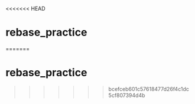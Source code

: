 <<<<<<< HEAD
# rebase_practice
=======
# rebase_practice
>>>>>>> bcefceb601c57618477d26f4c1dc5cf807394d4b
